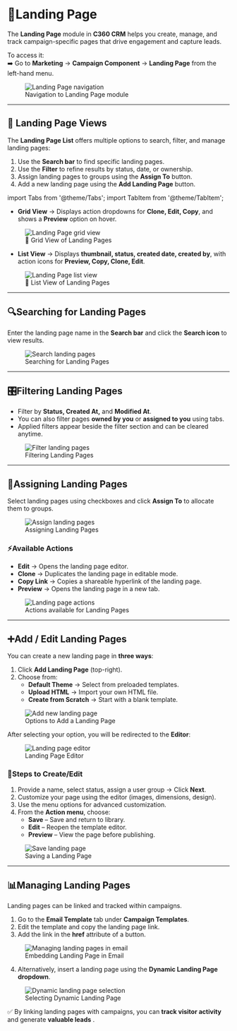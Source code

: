 # **📄Landing Page** 

The **Landing Page** module in **C360 CRM** helps you create, manage, and track campaign-specific pages that drive engagement and capture leads.  

To access it:  
➡️ Go to **Marketing** → **Campaign Component** → **Landing Page** from the left-hand menu.  

<figure>
  <img src="/media/image28.png" alt="Landing Page navigation" style={{width:"100%", maxWidth:"800px"}} />
  <figcaption>Navigation to Landing Page module</figcaption>
</figure>

---

## 📑 Landing Page Views 

The **Landing Page List** offers multiple options to search, filter, and manage landing pages:  

1. Use the **Search bar** to find specific landing pages.  
2. Use the **Filter** to refine results by status, date, or ownership.  
3. Assign landing pages to groups using the **Assign To** button.  
4. Add a new landing page using the **Add Landing Page** button.  

import Tabs from '@theme/Tabs';
import TabItem from '@theme/TabItem';

<Tabs>
  <TabItem value="grid" label="🔲 Grid View" default>

  - **Grid View** → Displays action dropdowns for **Clone, Edit, Copy**, and shows a **Preview** option on hover.  

  <figure>
    <img src="/media/image29.png" alt="Landing Page grid view" style={{width:"100%", maxWidth:"800px"}} />
    <figcaption>🔲 Grid View of Landing Pages</figcaption>
  </figure>

  </TabItem>

  <TabItem value="list" label="📜 List View">

  - **List View** → Displays **thumbnail, status, created date, created by**, with action icons for **Preview, Copy, Clone, Edit**.  

  <figure>
    <img src="/media/image2a.png" alt="Landing Page list view" style={{width:"100%", maxWidth:"800px"}} />
    <figcaption>📜 List View of Landing Pages</figcaption>
  </figure>

  </TabItem>
</Tabs>

---

## 🔍Searching for Landing Pages

Enter the landing page name in the **Search bar** and click the **Search icon** to view results.  

<figure>
  <img src="media/image13.png" alt="Search landing pages" style={{width:"100%", maxWidth:"800px"}} />
  <figcaption>Searching for Landing Pages</figcaption>
</figure>

---

## 🎛️Filtering Landing Pages

- Filter by **Status, Created At,** and **Modified At**.  
- You can also filter pages **owned by you** or **assigned to you** using tabs.  
- Applied filters appear beside the filter section and can be cleared anytime.  

<figure>
  <img src="media/image14.png" alt="Filter landing pages" style={{width:"100%", maxWidth:"800px"}} />
  <figcaption>Filtering Landing Pages</figcaption>
</figure>

---

## 👥Assigning Landing Pages 

Select landing pages using checkboxes and click **Assign To** to allocate them to groups.  

<figure>
  <img src="media/image15.png" alt="Assign landing pages" style={{width:"100%", maxWidth:"800px"}} />
  <figcaption>Assigning Landing Pages</figcaption>
</figure>

### ⚡Available Actions   

- **Edit** → Opens the landing page editor.  
- **Clone** → Duplicates the landing page in editable mode.  
- **Copy Link** → Copies a shareable hyperlink of the landing page.  
- **Preview** → Opens the landing page in a new tab.  

<figure>
  <img src="/media/image2d.png" alt="Landing page actions" style={{width:"100%", maxWidth:"800px"}} />
  <figcaption>Actions available for Landing Pages</figcaption>
</figure>

---

## ➕Add / Edit Landing Pages

You can create a new landing page in **three ways**:  

1. Click **Add Landing Page** (top-right).  
2. Choose from:  
   - **Default Theme** → Select from preloaded templates.  
   - **Upload HTML** → Import your own HTML file.  
   - **Create from Scratch** → Start with a blank template.  

<figure>
  <img src="/media/image2e.png" alt="Add new landing page" style={{width:"100%", maxWidth:"800px"}} />
  <figcaption>Options to Add a Landing Page</figcaption>
</figure>

After selecting your option, you will be redirected to the **Editor**:  

<figure>
  <img src="media/image17.png" alt="Landing page editor" style={{width:"100%", maxWidth:"800px"}} />
  <figcaption>Landing Page Editor</figcaption>
</figure>

### 📝Steps to Create/Edit   
1.  Provide a name, select status, assign a user group → Click **Next**.  
2.  Customize your page using the editor (images, dimensions, design).  
3.  Use the menu options for advanced customization.  
4. From the **Action menu**, choose:  
   - **Save** – Save and return to library.  
   - **Edit** – Reopen the template editor.  
   - **Preview** – View the page before publishing.  

<figure>
  <img src="media/image18.png" alt="Save landing page" style={{width:"100%", maxWidth:"800px"}} />
  <figcaption>Saving a Landing Page</figcaption>
</figure>

---

## 📊Managing Landing Pages

Landing pages can be linked and tracked within campaigns.  

1. Go to the **Email Template** tab under **Campaign Templates**.  
2. Edit the template and copy the landing page link.  
3. Add the link in the **href** attribute of a button.  

<figure>
  <img src="media/image19.png" alt="Managing landing pages in email" style={{width:"100%", maxWidth:"800px"}} />
  <figcaption>Embedding Landing Page in Email</figcaption>
</figure>

4. Alternatively, insert a landing page using the **Dynamic Landing Page dropdown**.  

<figure>
  <img src="media/image20.png" alt="Dynamic landing page selection" style={{width:"100%", maxWidth:"800px"}} />
  <figcaption> Selecting Dynamic Landing Page</figcaption>
</figure>

✅ By linking landing pages with campaigns, you can **track visitor activity**  and generate **valuable leads** .  
